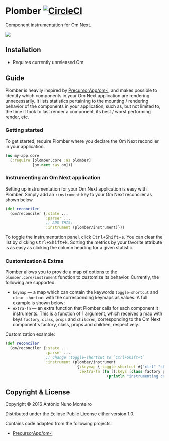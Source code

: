 # Plomber [![CircleCI](https://circleci.com/gh/anmonteiro/plomber.svg?style=svg&circle-token=c36d14af28ad66d21060d4fbdc520151b0b027d7)](https://circleci.com/gh/anmonteiro/plomber)

Component instrumentation for Om Next.

![](https://cloud.githubusercontent.com/assets/661909/15430238/bb54dc40-1ea4-11e6-81b8-239969d3dc18.gif)

## Installation

- Requires currently unreleased Om

## Guide

Plomber is heavily inspired by [PrecursorApp/om-i](https://github.com/PrecursorApp/om-i), and makes possible to identify which components in your Om Next application are rendering unnecessarily. It lists statistics pertaining to the mounting / rendering behavior of the components in your application, such as, but not limited to, the time it took to last render a component, its best / worst performing render, etc.

### Getting started

To get started, require Plomber where you declare the Om Next reconciler in your application.

```clojure
(ns my-app.core
  (:require [plomber.core :as plomber]
            [om.next :as om]))
```

### Instrumenting an Om Next application

Setting up instrumentation for your Om Next application is easy with Plomber. Simply add an `:instrument` key to your Om Next reconciler as shown below.

```clojure
(def reconciler
  (om/reconciler {:state ...
                  :parser ...
                  ;; ADD THIS:
                  :instrument (plomber/instrument)}))
```

To toggle the instrumentation panel, click <kbd>Ctrl+Shift+s</kbd>. You can clear the list by clicking <kbd>Ctrl+Shift+k</kbd>. Sorting the metrics by your favorite attribute is as easy as clicking the column heading for a given statistic.

### Customization & Extras

Plomber allows you to provide a map of options to the `plumber.core/instrument` function to customize its behavior. Currently, the following are supported:

- `keymap` — a map which can contain the keywords `toggle-shortcut` and `clear-shortcut` with the corresponding keymaps as values. A full example is shown below;
- `extra-fn` — an extra function that Plomber calls for each component it instruments. This is a function of 1 argument, which receives a map with keys `factory`, `class`, `props` and `children`, corresponding to the Om Next component's factory, class, props and children, respectively.


Customization example:

```clojure
(def reconciler
  (om/reconciler {:state ...
                  :parser ...
                  ;; change :toggle-shortcut to `Ctrl+Shift+t`
                  :instrument (plomber/instrument
                                {:keymap {:toggle-shortcut #{"ctrl" "shift" "t"}}
                                 :extra-fn (fn [{:keys [class factory props children]}]
                                             (println "instrumenting component" class))})}))
```

## Copyright & License

Copyright © 2016 António Nuno Monteiro

Distributed under the Eclipse Public License either version 1.0.

Contains code adapted from the following projects:

- [PrecursorApp/om-i](https://github.com/PrecursorApp/om-i)
